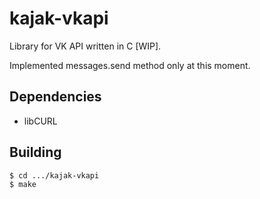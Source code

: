 # kajak-vkapi

Library for VK API written in C [WIP].

Implemented messages.send method only at this moment.

## Dependencies
* libCURL

## Building
```sh
$ cd .../kajak-vkapi
$ make
```
